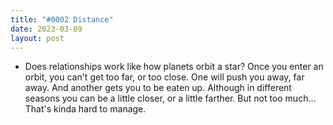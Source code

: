 ```yaml
---
title: "#0002 Distance"
date: 2023-03-09 
layout: post
---
```


* Does relationships work like how planets orbit a star? Once you enter an orbit, you can't get too far, or too close. One will push you away, far away. And another gets you to be eaten up. Although in different seasons you can be a little closer, or a little farther. But not too much... That's kinda hard to manage.

